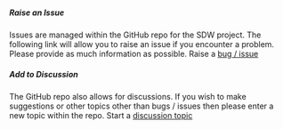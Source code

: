 <h5 class="">Raise an Issue</h5>
<p>Issues are managed within the GitHub repo for the SDW project. The following link will allow you to raise an issue if you encounter a problem. Please provide as much information as possible. Raise a <a href="https://github.com/data4knowledge/study_definitions_workbench/issues" target="_blank">bug / issue</a></p>
<h5 class="">Add to Discussion</h5>
<p>The GitHub repo also allows for discussions. If you wish to make suggestions or other topics other than bugs / issues then please enter a new topic within the repo. Start a <a href="https://github.com/data4knowledge/study_definitions_workbench/discussions" target="_blank">discussion topic</a></p>
